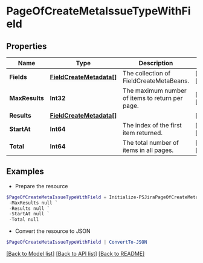 # PageOfCreateMetaIssueTypeWithField
## Properties

Name | Type | Description | Notes
------------ | ------------- | ------------- | -------------
**Fields** | [**FieldCreateMetadata[]**](FieldCreateMetadata.md) | The collection of FieldCreateMetaBeans. | [optional] [readonly] 
**MaxResults** | **Int32** | The maximum number of items to return per page. | [optional] [readonly] 
**Results** | [**FieldCreateMetadata[]**](FieldCreateMetadata.md) |  | [optional] 
**StartAt** | **Int64** | The index of the first item returned. | [optional] [readonly] 
**Total** | **Int64** | The total number of items in all pages. | [optional] [readonly] 

## Examples

- Prepare the resource
```powershell
$PageOfCreateMetaIssueTypeWithField = Initialize-PSJiraPageOfCreateMetaIssueTypeWithField  -Fields null `
 -MaxResults null `
 -Results null `
 -StartAt null `
 -Total null
```

- Convert the resource to JSON
```powershell
$PageOfCreateMetaIssueTypeWithField | ConvertTo-JSON
```

[[Back to Model list]](../README.md#documentation-for-models) [[Back to API list]](../README.md#documentation-for-api-endpoints) [[Back to README]](../README.md)

